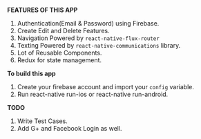 __FEATURES OF THIS APP__
1. Authentication(Email & Password) using Firebase.
2. Create Edit and Delete Features.
3. Navigation Powered by `react-native-flux-router`
4. Texting Powered by `react-native-communications` library.
5. Lot of Reusable Components.
6. Redux for state management.

__To build this app__
1. Create your firebase account and import your `config` variable.
2. Run react-native run-ios or react-native run-android.

__TODO__
1. Write Test Cases.
2. Add G+ and Facebook Login as well.

